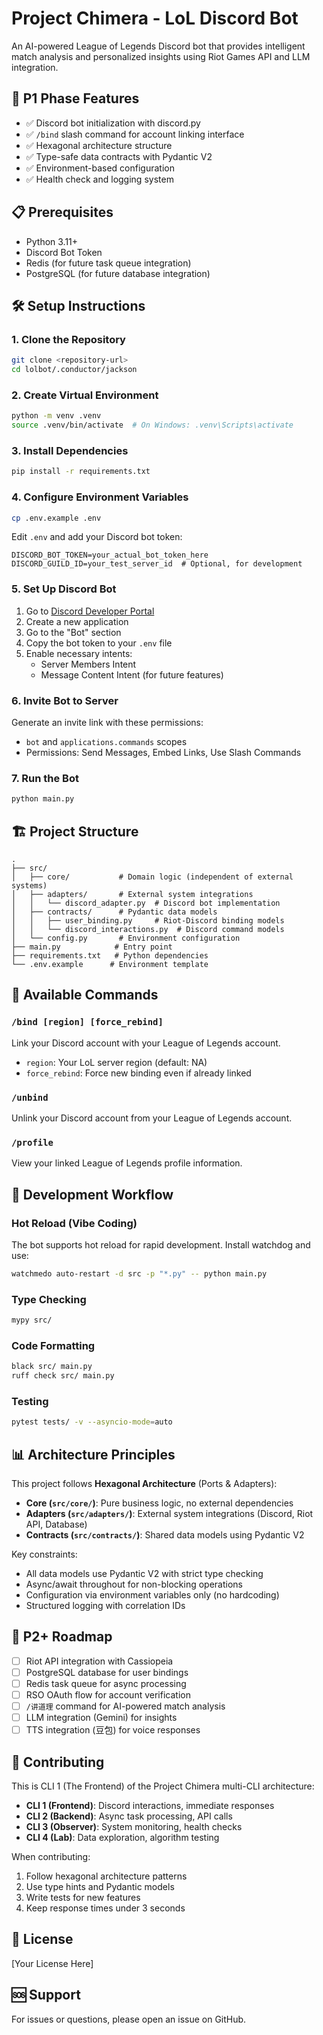 # Project Chimera - LoL Discord Bot

An AI-powered League of Legends Discord bot that provides intelligent match analysis and personalized insights using Riot Games API and LLM integration.

## 🚀 P1 Phase Features

- ✅ Discord bot initialization with discord.py
- ✅ `/bind` slash command for account linking interface
- ✅ Hexagonal architecture structure
- ✅ Type-safe data contracts with Pydantic V2
- ✅ Environment-based configuration
- ✅ Health check and logging system

## 📋 Prerequisites

- Python 3.11+
- Discord Bot Token
- Redis (for future task queue integration)
- PostgreSQL (for future database integration)

## 🛠️ Setup Instructions

### 1. Clone the Repository

```bash
git clone <repository-url>
cd lolbot/.conductor/jackson
```

### 2. Create Virtual Environment

```bash
python -m venv .venv
source .venv/bin/activate  # On Windows: .venv\Scripts\activate
```

### 3. Install Dependencies

```bash
pip install -r requirements.txt
```

### 4. Configure Environment Variables

```bash
cp .env.example .env
```

Edit `.env` and add your Discord bot token:

```env
DISCORD_BOT_TOKEN=your_actual_bot_token_here
DISCORD_GUILD_ID=your_test_server_id  # Optional, for development
```

### 5. Set Up Discord Bot

1. Go to [Discord Developer Portal](https://discord.com/developers/applications)
2. Create a new application
3. Go to the "Bot" section
4. Copy the bot token to your `.env` file
5. Enable necessary intents:
   - Server Members Intent
   - Message Content Intent (for future features)

### 6. Invite Bot to Server

Generate an invite link with these permissions:
- `bot` and `applications.commands` scopes
- Permissions: Send Messages, Embed Links, Use Slash Commands

### 7. Run the Bot

```bash
python main.py
```

## 🏗️ Project Structure

```
.
├── src/
│   ├── core/           # Domain logic (independent of external systems)
│   ├── adapters/       # External system integrations
│   │   └── discord_adapter.py  # Discord bot implementation
│   ├── contracts/      # Pydantic data models
│   │   ├── user_binding.py     # Riot-Discord binding models
│   │   └── discord_interactions.py  # Discord command models
│   └── config.py       # Environment configuration
├── main.py            # Entry point
├── requirements.txt   # Python dependencies
└── .env.example      # Environment template
```

## 📝 Available Commands

### `/bind [region] [force_rebind]`
Link your Discord account with your League of Legends account.
- `region`: Your LoL server region (default: NA)
- `force_rebind`: Force new binding even if already linked

### `/unbind`
Unlink your Discord account from your League of Legends account.

### `/profile`
View your linked League of Legends profile information.

## 🔄 Development Workflow

### Hot Reload (Vibe Coding)

The bot supports hot reload for rapid development. Install watchdog and use:

```bash
watchmedo auto-restart -d src -p "*.py" -- python main.py
```

### Type Checking

```bash
mypy src/
```

### Code Formatting

```bash
black src/ main.py
ruff check src/ main.py
```

### Testing

```bash
pytest tests/ -v --asyncio-mode=auto
```

## 📊 Architecture Principles

This project follows **Hexagonal Architecture** (Ports & Adapters):

- **Core (`src/core/`)**: Pure business logic, no external dependencies
- **Adapters (`src/adapters/`)**: External system integrations (Discord, Riot API, Database)
- **Contracts (`src/contracts/`)**: Shared data models using Pydantic V2

Key constraints:
- All data models use Pydantic V2 with strict type checking
- Async/await throughout for non-blocking operations
- Configuration via environment variables only (no hardcoding)
- Structured logging with correlation IDs

## 🚧 P2+ Roadmap

- [ ] Riot API integration with Cassiopeia
- [ ] PostgreSQL database for user bindings
- [ ] Redis task queue for async processing
- [ ] RSO OAuth flow for account verification
- [ ] `/讲道理` command for AI-powered match analysis
- [ ] LLM integration (Gemini) for insights
- [ ] TTS integration (豆包) for voice responses

## 🤝 Contributing

This is CLI 1 (The Frontend) of the Project Chimera multi-CLI architecture:

- **CLI 1 (Frontend)**: Discord interactions, immediate responses
- **CLI 2 (Backend)**: Async task processing, API calls
- **CLI 3 (Observer)**: System monitoring, health checks
- **CLI 4 (Lab)**: Data exploration, algorithm testing

When contributing:
1. Follow hexagonal architecture patterns
2. Use type hints and Pydantic models
3. Write tests for new features
4. Keep response times under 3 seconds

## 📜 License

[Your License Here]

## 🆘 Support

For issues or questions, please open an issue on GitHub.